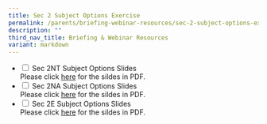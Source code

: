 ```yaml
---
title: Sec 2 Subject Options Exercise
permalink: /parents/briefing-webinar-resources/sec-2-subject-options-exercise/
description: ""
third_nav_title: Briefing & Webinar Resources
variant: markdown
---
```

<ul class="jekyllcodex_accordion">
		<li>
    <input type="checkbox" id="accordion5">
    <label for="accordion5">Sec 2NT Subject Options Slides</label>
    <div>
			Please click <a href="/files/Sec_2NT_SSOE_2024_updated_24_Sept.pdf">here</a> for the sildes in PDF.
    </div>
	</li>
	<li>
    <input type="checkbox" id="accordion6">
    <label for="accordion6">Sec 2NA Subject Options Slides</label>
    <div>
Please click <a href="/files/Sec_2A_SSOE_2024_updated_24_Sept.pdf">here</a> for the sildes in PDF.
    </div>
	</li>
		<li>
    <input type="checkbox" id="accordion7">
    <label for="accordion7">Sec 2E Subject Options Slides</label>
    <div>
Please click <a href="/files/Sec_2E_SSOE_2024_24_Sept.pdf">here</a> for the sildes in PDF.
    </div>
	</li>
	</ul>